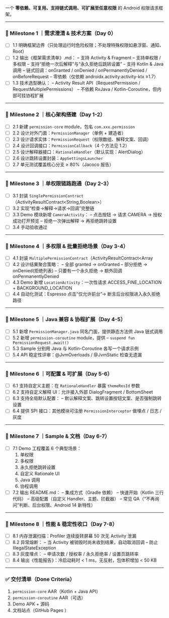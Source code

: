 一个 **零依赖、可复用、支持链式调用、可扩展至任意权限** 的 Android 权限请求框架。

------

### 🎯 Milestone 1 ｜需求澄清 & 技术方案（Day 0）

- [ ] 1.1 明确框架边界（只处理运行时危险权限；不处理特殊权限如悬浮窗、通知、Root）
- [ ] 1.2 输出《框架需求清单》.md：
  – 支持 Activity & Fragment
  – 支持单权限 / 多权限
  – 支持“拒绝一次后解释”与“永久拒绝后跳转设置”
  – 支持 Kotlin & Java 调用
  – 链式回调：onGranted / onDenied / onPermanentlyDenied / onBeforeRequest
  – 零依赖（仅依赖 androidx.activity:activity-ktx ≥1.7）
- [ ] 1.3 技术选型确认：
  – Activity Result API（RequestPermission / RequestMultiplePermissions）
  – 不依赖 RxJava / Kotlin-Coroutine，但内部可挂协程扩展

------

### 🎯 Milestone 2 ｜核心架构搭建（Day 1-2）

- [ ] 2.1 新建 `permission-core` module，包名 `com.xxx.permission`
- [ ] 2.2 设计对外门面：`PermissionManager`（单例 + 建造者）
- [ ] 2.3 设计请求实体：`PermissionRequest`（权限数组、解释文案、回调）
- [ ] 2.4 设计回调接口：`PermissionCallback`（4 个方法见 1.2）
- [ ] 2.5 设计解释器接口：`RationaleHandler`（默认实现：AlertDialog）
- [ ] 2.6 设计跳转设置封装：`AppSettingsLauncher`
- [ ] 2.7 单元测试覆盖核心分支 ≥ 80%（Jacoco 报告）

------

### 🎯 Milestone 3 ｜单权限链路跑通（Day 2-3）

- [ ] 3.1 封装 `SinglePermissionContract`（ActivityResultContract<String,Boolean>）
- [ ] 3.2 实现“检查→解释→请求→回调”完整链
- [ ] 3.3 Demo 模块新增 `CameraActivity`：
  – 点击按钮 → 请求 CAMERA → 授权成功打开预览
  – 拒绝一次弹出解释 → 再拒绝跳转设置
- [ ] 3.4 手动验收通过

------

### 🎯 Milestone 4 ｜多权限 & 批量拒绝场景（Day 3-4）

- [ ] 4.1 封装 `MultiplePermissionContract`（ActivityResultContract<Array<String>
- [ ] 4.2 设计结果聚合策略：
  – 全部 granted → onGranted
  – 部分拒绝 → onDenied(拒绝列表)
  – 只要有一个永久拒绝 → 额外回调 onPermanentlyDenied
- [ ] 4.3 Demo 新增 `LocationActivity`：一次性请求 ACCESS_FINE_LOCATION + BACKGROUND_LOCATION
- [ ] 4.4 自动化测试：Espresso 点击“仅允许前台”→ 断言后台权限进入永久拒绝路径

------

### 🎯 Milestone 5 ｜Java 兼容 & 协程扩展（Day 4-5）

- [ ] 5.1 新增 `PermissionManager.java` 同名门面，提供静态方法供 Java 链式调用
- [ ] 5.2 新增 `permission-coroutine` module，提供
  – `suspend fun PermissionRequest.await()`
- [ ] 5.3 Sample 分别用 Java 与 Kotlin-Coroutine 各写一个请求示例
- [ ] 5.4 API 稳定性评审：@JvmOverloads / @JvmStatic 检查无遗漏

------

### 🎯 Milestone 6 ｜可配置 & 可扩展（Day 5-6）

- [ ] 6.1 支持自定义主题：在 `RationaleHandler` 暴露 `themeResId` 参数
- [ ] 6.2 支持自定义解释 UI：允许接入外部 DialogFragment / BottomSheet
- [ ] 6.3 支持全局默认配置：
  – 默认解释文案、跳转设置按钮文案、是否强制跳转设置
- [ ] 6.4 提供 SPI 接口：其他模块可注册 `PermissionInterceptor` 做埋点 / 日志 / 灰度

------

### 🎯 Milestone 7 ｜Sample & 文档（Day 6-7）

- [ ] 7.1 Demo 工程覆盖 6 个典型场景：
  1. 单权限
  2. 多权限
  3. 永久拒绝跳转设置
  4. 自定义 Rationale UI
  5. Java 调用
  6. 协程调用
- [ ] 7.2 输出 README.md：
  – 集成方式（Gradle 依赖）
  – 快速开始（Kotlin 三行代码）
  – 高级配置（自定义 Handler、主题、拦截器）
  – 常见 QA（“不再询问”判断、后台权限、Android 14 新特性）

------

### 🎯 Milestone 8 ｜性能 & 稳定性收口（Day 7-8）

- [ ] 8.1 内存泄漏扫描：Profiler 连续旋转屏幕 50 次无 Activity 泄漏
- [ ] 8.2 异常熔断：
  – 当 Activity 被销毁时尚未收到结果，自动取消回调
  – 防止 IllegalStateException
- [ ] 8.3 灰度埋点：
  – 申请次数 / 授权率 / 永久拒绝率 / 设置页跳转率
- [ ] 8.4 输出《性能报告》：冷启动耗时 < 1 ms，无反射，包体积增加 < 50 KB

------

### ✅ 交付清单（Done Criteria）

1. `permission-core` AAR（Kotlin + Java API）
2. `permission-coroutine` AAR（可选）
3. Demo APK + 源码
4. 文档站点（GitHub Pages ）